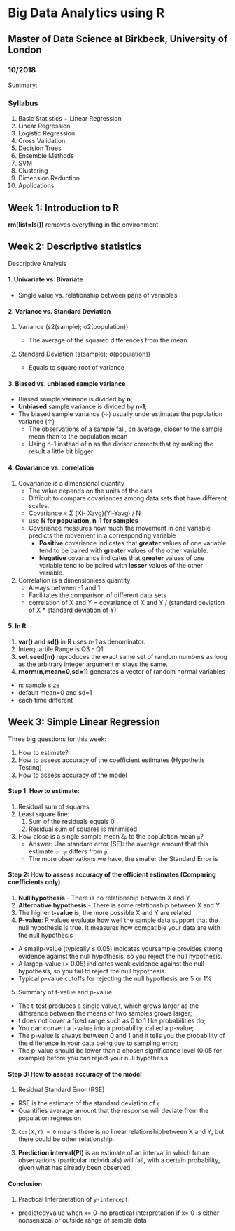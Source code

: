 # Big Data Analytics using R
## Master of Data Science at Birkbeck, University of London
### 10/2018

Summary:

### Syllabus 
1. Basic Statistics + Linear Regression
2. Linear Regression
3. Logistic Regression
4. Cross Validation
5. Decision Trees
6. Ensemble Methods
7. SVM
8. Clustering
9. Dimension Reduction
10. Applications

## Week 1: Introduction to R
**rm(list=ls())** removes everything in the environment

## Week 2: Descriptive statistics
Descriptive Analysis
#### 1. Univariate vs. Bivariate

  * Single value vs. relationship between paris of variables 

#### 2. Variance vs. Standard Deviation
  1. Variance (s2(sample); σ2(population))
      * The average of the squared differences from the mean

  2. Standard Deviation (s(sample); σ(population)) 
      * Equals to square root of variance

#### 3. Biased vs. unbiased sample variance
* Biased sample variance is divided by **n**;
* **Unbiased** sample variance is divided by **n-1**;
* The biased sample variance (↓) usually underestimates the population variance (↑)
  + The observations of a sample fall, on average, closer to the sample mean than to the population mean
  + Using n-1 instead of n as the divisor corrects that by making the result a little bit bigger

#### 4. Covariance vs. correlation

  1. Covariance is a dimensional quantity
      * The value depends on the units of the data
      * Difficult to compare covariances among data sets that have different scales.
      * Covariance = Σ (Xi- Xavg)(Yi-Yavg) / N
      * use **N for population, n-1 for samples**
      * Covariance measures how much the movement in one variable predicts the movement in a corresponding variable
         * **Positive** covariance indicates that **greater** values of one variable tend to be paired with **greater** values of the other variable.
         * **Negative** covariance indicates that **greater** values of one variable tend to be paired with **lesser** values of the other variable.
  2. Correlation is a dimensionless quantity
      * Always between -1 and 1
      * Facilitates the comparison of different data sets
      *  correlation of X and Y =
covariance of X and Y /
(standard deviation of X * standard deviation of Y)




#### 5. In R
1. **var()** and **sd()** in R uses *n-1* as denominator. 
2. Interquartile Range is Q3 - Q1
3. **set.seed(m)** reproduces the exact same set of random numbers as long as the arbitrary integer argument m stays the same.
4. **rnorm(n,mean=0,sd=1)** generates a vector of random normal variables
  * n: sample size
  * default mean=0 and sd=1
  * each time different

## Week 3: Simple Linear Regression
Three big questions for this week:
1. How to estimate?
2. How to assess accuracy of the coefficient estimates (Hypothetis Testing)
3. How to assess accuracy of the model


#### Step 1: How to estimate:
1. Residual sum of squares
2. Least square line:  
    1. Sum of the residuals equals 0
    2. Residual sum of squares is minimised
3. How close is a single sample mean `Ƹ𝜇` to the population mean `μ`?  
    * Answer: Use standard error (SE): the average amount that this estimate `ො𝜇` differs from `μ`
    * The more observations we have, the smaller the Standard Error is     

#### Step 2: How to assess accuracy of the efficient estimates (Comparing coefficients only)

1. <b>Null hypothesis</b> - There is no relationship between X and Y
2. <b>Alternative hypothesis</b> - There is some relationship between X and Y
3. The higher <b>t-value</b> is, the more possible X and Y are related
4. <b>P-value</b>: P values evaluate how well the sample data support that the null hypothesis is true. It measures how compatible your data are with the null hypothesis
  * A smallp-value (typically ≤ 0.05) indicates yoursample provides strong evidence against the null hypothesis, so you reject the null hypothesis.
  * A largep-value (> 0.05) indicates weak evidence against the null hypothesis, so you fail to reject the null hypothesis.
  * Typical p-value cutoffs for rejecting the null hypothesis are 5 or 1%  
5. Summary of t-value and p-value  
* The t-test produces a single value,t, which grows larger as the difference between the means of two samples grows larger;  
* t does not cover a fixed range such as 0 to 1 like probabilities do;
* You can convert a t-value into a probability, called a p-value;  
* The p-value is always between 0 and 1 and it tells you the probability of the difference in your data being due to sampling error;  
* The p-value should be lower than a chosen significance level (0.05 for example) before you can reject your null hypothesis.


#### Step 3: How to assess accuracy of the model
1. Residual Standard Error (RSE)
*  RSE is the estimate of the standard deviation of `ε`
*  Quantifies average amount that the response will deviate from the population regression

2. `Cor(X,Y) = 0` means there is no linear relationshipbetween X and Y, but there could be other relationship.

3. <b>Prediction interval(PI)</b> is an estimate of an interval in which future observations (particular individuals) will fall, with a certain probability, given what has already been observed.

#### Conclusion
1. Practical Interpretation of `y-intercept`:
* predictedyvalue when x= 0–no practical interpretation if x= 0 is either nonsensical or outside range of sample data








